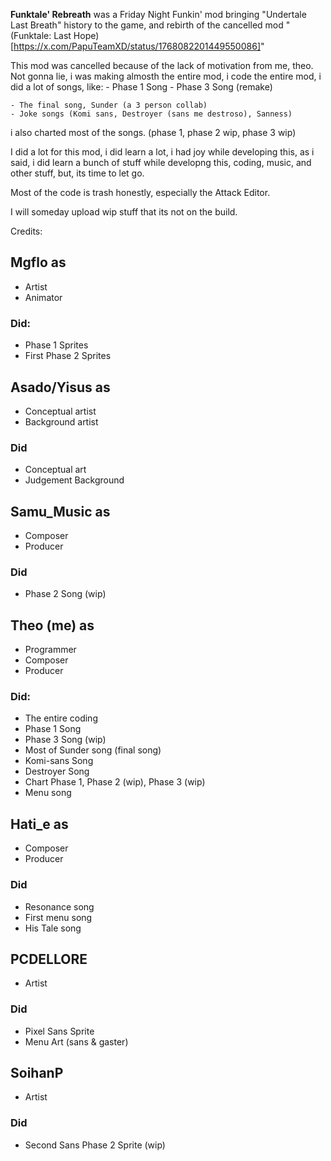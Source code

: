 **Funktale' Rebreath** was a Friday Night Funkin' mod bringing "Undertale Last Breath" history to the game, and rebirth of the cancelled mod "(Funktale: Last Hope)[https://x.com/PapuTeamXD/status/1768082201449550086]"

This mod was cancelled because of the lack of motivation from me, theo.
Not gonna lie, i was making almosth the entire mod, i code the entire mod,
i did a lot of songs, like:
    - Phase 1 Song
    - Phase 3 Song (remake)

    - The final song, Sunder (a 3 person collab)
    - Joke songs (Komi sans, Destroyer (sans me destroso), Sanness)
i also charted most of the songs. (phase 1, phase 2 wip, phase 3 wip)

I did a lot for this mod, i did learn a lot, i had joy while developing this,
as i said, i did learn a bunch of stuff while developng this, coding, music,
and other stuff, but, its time to let go.

Most of the code is trash honestly, especially the Attack Editor.

I will someday upload wip stuff that its not on the build.

Credits:
## Mgflo as
- Artist
- Animator

### Did:
- Phase 1 Sprites
- First Phase 2 Sprites

## Asado/Yisus as
- Conceptual artist
- Background artist

### Did
- Conceptual art
- Judgement Background

## Samu_Music as
- Composer
- Producer

### Did
- Phase 2 Song (wip)

## Theo (me) as
- Programmer
- Composer
- Producer

### Did:
- The entire coding
- Phase 1 Song
- Phase 3 Song (wip)
- Most of Sunder song (final song)
- Komi-sans Song
- Destroyer Song
- Chart Phase 1, Phase 2 (wip), Phase 3 (wip)
- Menu song

## Hati_e as
- Composer
- Producer

### Did
- Resonance song
- First menu song
- His Tale song

## PCDELLORE
- Artist

### Did
- Pixel Sans Sprite
- Menu Art (sans & gaster)

## SoihanP
- Artist

### Did
- Second Sans Phase 2 Sprite (wip)
